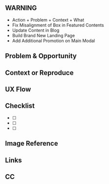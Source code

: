 ## WARNING
- Action + Problem + Context + What
- Fix Misalignment of Box in Featured Contents
- Update Content in Blog
- Build Brand New Landing Page
- Add Additional Promotion on Main Modal

## Problem & Opportunity

## Context or Reproduce

## UX Flow

## Checklist
- [ ]
- [ ]
- [ ]

## Image Reference

## Links

## CC
